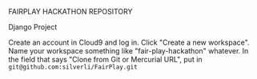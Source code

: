 FAIRPLAY HACKATHON REPOSITORY

Django Project

Create an account in Cloud9 and log in.
Click "Create a new workspace". Name your workspace something like "fair-play-hackathon" whatever. 
In the field that says "Clone from Git or Mercurial URL", put in ```git@github.com:silverli/FairPlay.git```
